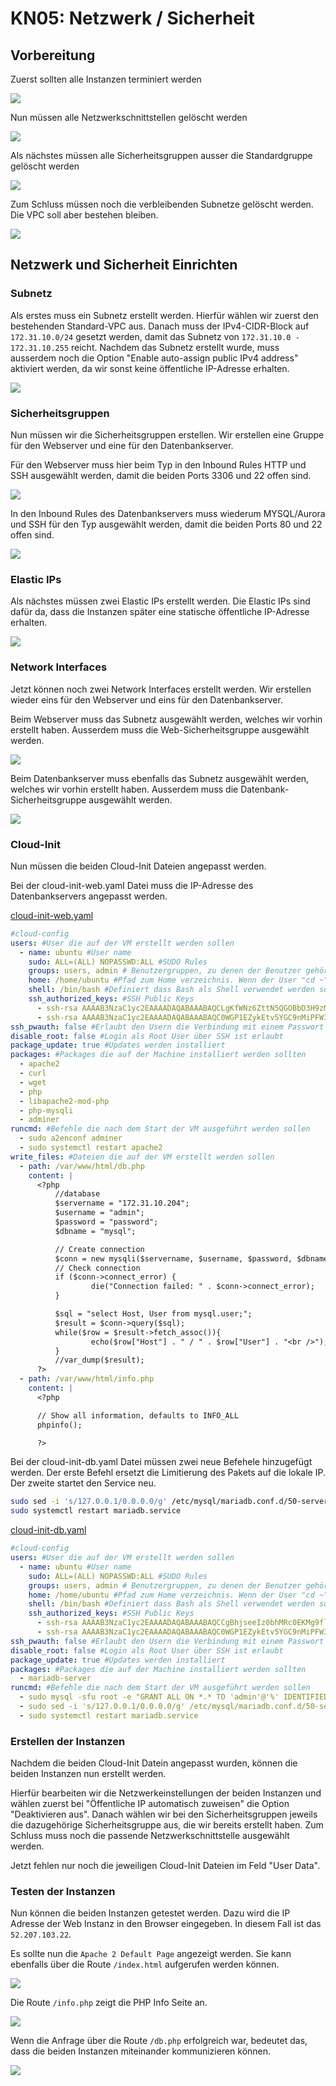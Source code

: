 # KN05: Netzwerk / Sicherheit

## Vorbereitung

Zuerst sollten alle Instanzen terminiert werden

![](img/screenshot_aws_ec2_instances.png)

Nun müssen alle Netzwerkschnittstellen gelöscht werden

![](img/screenshot_aws_ec2_network_interfaces.png)

Als nächstes müssen alle Sicherheitsgruppen ausser die Standardgruppe gelöscht werden

![](img/screenshot_aws_ec2_security_groups.png)

Zum Schluss müssen noch die verbleibenden Subnetze gelöscht werden. Die VPC soll aber bestehen bleiben.

![](img/screenshot_aws_vpc_subnets.png)

## Netzwerk und Sicherheit Einrichten

### Subnetz

Als erstes muss ein Subnetz erstellt werden. Hierfür wählen wir zuerst den bestehenden Standard-VPC aus. Danach muss der IPv4-CIDR-Block auf `172.31.10.0/24` gesetzt werden, damit das Subnetz von `172.31.10.0 - 172.31.10.255` reicht.
Nachdem das Subnetz erstellt wurde, muss ausserdem noch die Option "Enable auto-assign public IPv4 address" aktiviert werden, da wir sonst keine öffentliche IP-Adresse erhalten.

![](img/screenshot_aws_vpc_subnet_details.png)

### Sicherheitsgruppen

Nun müssen wir die Sicherheitsgruppen erstellen. Wir erstellen eine Gruppe für den Webserver und eine für den Datenbankserver.

Für den Webserver muss hier beim Typ in den Inbound Rules HTTP und SSH ausgewählt werden, damit die beiden Ports 3306 und 22 offen sind.

![](img/screenshot_aws_vpc_web_security_group_details.png)

In den Inbound Rules des Datenbankservers muss wiederum MYSQL/Aurora und SSH für den Typ ausgewählt werden, damit die beiden Ports 80 und 22 offen sind.

![](img/screenshot_aws_vpc_db_security_group_details.png)

### Elastic IPs

Als nächstes müssen zwei Elastic IPs erstellt werden. Die Elastic IPs sind dafür da, dass die Instanzen später eine statische öffentliche IP-Adresse erhalten.

![](img/screenshot_aws_vpc_elastic_ips.png)

### Network Interfaces

Jetzt können noch zwei Network Interfaces erstellt werden. Wir erstellen wieder eins für den Webserver und eins für den Datenbankserver.

Beim Webserver muss das Subnetz ausgewählt werden, welches wir vorhin erstellt haben. Ausserdem muss die Web-Sicherheitsgruppe ausgewählt werden.

![](img/screenshot_aws_ec2_web_network_interface_details.png)

Beim Datenbankserver muss ebenfalls das Subnetz ausgewählt werden, welches wir vorhin erstellt haben. Ausserdem muss die Datenbank-Sicherheitsgruppe ausgewählt werden.

![](img/screenshot_aws_ec2_db_network_interface_details.png)

### Cloud-Init

Nun müssen die beiden Cloud-Init Dateien angepasst werden.

Bei der cloud-init-web.yaml Datei muss die IP-Adresse des Datenbankservers angepasst werden.

[cloud-init-web.yaml](cloud-init/cloud-init-web.yaml)

```yaml
#cloud-config
users: #User die auf der VM erstellt werden sollen
  - name: ubuntu #User name
    sudo: ALL=(ALL) NOPASSWD:ALL #SUDO Rules
    groups: users, admin # Benutzergruppen, zu denen der Benutzer gehört
    home: /home/ubuntu #Pfad zum Home verzeichnis. Wenn der User "cd ~" ausführt geht er zu diesem Pfad
    shell: /bin/bash #Definiert dass Bash als Shell verwendet werden sollte.
    ssh_authorized_keys: #SSH Public Keys
      - ssh-rsa AAAAB3NzaC1yc2EAAAADAQABAAABAQCLgKfWNz6ZttN5QGOBbD3H9zMlLSE7aHZhjaKNTfz+H604Lv5l1De+3rDLXB9/JXm7xJt64FJNUEUhQwOES/7JkHz4gSZKuOsHAWBgzsUxGZHak5wrn7QK1Cq4xdvn0VCS1YtrA7ybyVr7tr0x7XTCi+0bP2Yj/kGQjioukhTAC54EcVVRxSdfTIDV+3T/SyD1G7Hyrstu8HzSokU9YQHzc7Y83w2oa9l+xsQZOAjSiXhYYRGk+uyDHarDE95jaq65hx+kHjTdE6bYQXRvSyoKGJF50ST9mWP26FxD1vCOp1oULU6tF4RFtUcBqETS/BX00uEIl17RxIgGdek0he7T aws-key
      - ssh-rsa AAAAB3NzaC1yc2EAAAADAQABAAABAQC0WGP1EZykEtv5YGC9nMiPFW3U3DmZNzKFO5nEu6uozEHh4jLZzPNHSrfFTuQ2GnRDSt+XbOtTLdcj26+iPNiFoFha42aCIzYjt6V8Z+SQ9pzF4jPPzxwXfDdkEWylgoNnZ+4MG1lNFqa8aO7F62tX0Yj5khjC0Bs7Mb2cHLx1XZaxJV6qSaulDuBbLYe8QUZXkMc7wmob3PM0kflfolR3LE7LResIHWa4j4FL6r5cQmFlDU2BDPpKMFMGUfRSFiUtaWBNXFOWHQBC2+uKmuMPYP4vJC9sBgqMvPN/X2KyemqdMvdKXnCfrzadHuSSJYEzD64Cve5Zl9yVvY4AqyBD aws-key
ssh_pwauth: false #Erlaubt den Usern die Verbindung mit einem Passwort über SSH zu machen. Falls false nur Public/Private Key Methode wäre erlaubt
disable_root: false #Login als Root User über SSH ist erlaubt
package_update: true #Updates werden installiert
packages: #Packages die auf der Machine installiert werden sollten
  - apache2
  - curl
  - wget
  - php
  - libapache2-mod-php
  - php-mysqli
  - adminer
runcmd: #Befehle die nach dem Start der VM ausgeführt werden sollen
  - sudo a2enconf adminer
  - sudo systemctl restart apache2
write_files: #Dateien die auf der VM erstellt werden sollen
  - path: /var/www/html/db.php
    content: |
      <?php
          //database
          $servername = "172.31.10.204";
          $username = "admin";
          $password = "password";
          $dbname = "mysql";

          // Create connection
          $conn = new mysqli($servername, $username, $password, $dbname);
          // Check connection
          if ($conn->connect_error) {
                  die("Connection failed: " . $conn->connect_error);
          }

          $sql = "select Host, User from mysql.user;";
          $result = $conn->query($sql);
          while($row = $result->fetch_assoc()){
                  echo($row["Host"] . " / " . $row["User"] . "<br />");
          }
          //var_dump($result);
      ?>
  - path: /var/www/html/info.php
    content: |
      <?php

      // Show all information, defaults to INFO_ALL
      phpinfo();

      ?>
```

Bei der cloud-init-db.yaml Datei müssen zwei neue Befehele hinzugefügt werden. Der erste Befehl ersetzt die Limitierung des Pakets auf die lokale IP. Der zweite startet den Service neu.

```bash
sudo sed -i 's/127.0.0.1/0.0.0.0/g' /etc/mysql/mariadb.conf.d/50-server.cnf
sudo systemctl restart mariadb.service
```

[cloud-init-db.yaml](cloud-init/cloud-init-db.yaml)

```yaml
#cloud-config
users: #User die auf der VM erstellt werden sollen
  - name: ubuntu #User name
    sudo: ALL=(ALL) NOPASSWD:ALL #SUDO Rules
    groups: users, admin # Benutzergruppen, zu denen der Benutzer gehört
    home: /home/ubuntu #Pfad zum Home verzeichnis. Wenn der User "cd ~" ausführt geht er zu diesem Pfad
    shell: /bin/bash #Definiert dass Bash als Shell verwendet werden sollte.
    ssh_authorized_keys: #SSH Public Keys
      - ssh-rsa AAAAB3NzaC1yc2EAAAADAQABAAABAQCCgBhjseeIz0bhMRc0EKMg9flJnsk1fKqZ7yK9Pq/T9zlN30JsjHYL9O8vvJBGlGR2Adw2X7w8MmIse6yB9uidP5RK3TJqUcf06gO4S9vUpdNMS1p9g4TIrirU/r317ziMkwICVp73IOoL/+hCfabFCUBR2KntQwgqVblJMtvv2XlrJOYtMuBdiej5SA8eIzTxxBp1Up3D0UX5hLw3qCh/FRwV7o2m/KM4xPmwWwiK1vMqPHSplJc8X2lzmp87GBEPbGHnFoiJahwfdGI54kiBrhgsDLBOFEoNEWPad/e/h/MwNlAoLImibz+KeRWkLtqW1qVJJBJyzapXgFxxIVUn aws-key
      - ssh-rsa AAAAB3NzaC1yc2EAAAADAQABAAABAQC0WGP1EZykEtv5YGC9nMiPFW3U3DmZNzKFO5nEu6uozEHh4jLZzPNHSrfFTuQ2GnRDSt+XbOtTLdcj26+iPNiFoFha42aCIzYjt6V8Z+SQ9pzF4jPPzxwXfDdkEWylgoNnZ+4MG1lNFqa8aO7F62tX0Yj5khjC0Bs7Mb2cHLx1XZaxJV6qSaulDuBbLYe8QUZXkMc7wmob3PM0kflfolR3LE7LResIHWa4j4FL6r5cQmFlDU2BDPpKMFMGUfRSFiUtaWBNXFOWHQBC2+uKmuMPYP4vJC9sBgqMvPN/X2KyemqdMvdKXnCfrzadHuSSJYEzD64Cve5Zl9yVvY4AqyBD aws-key
ssh_pwauth: false #Erlaubt den Usern die Verbindung mit einem Passwort über SSH zu machen. Falls false nur Public/Private Key Methode wäre erlaubt
disable_root: false #Login als Root User über SSH ist erlaubt
package_update: true #Updates werden installiert
packages: #Packages die auf der Machine installiert werden sollten
  - mariadb-server
runcmd: #Befehle die nach dem Start der VM ausgeführt werden sollen
  - sudo mysql -sfu root -e "GRANT ALL ON *.* TO 'admin'@'%' IDENTIFIED BY'password' WITH GRANT OPTION;"
  - sudo sed -i 's/127.0.0.1/0.0.0.0/g' /etc/mysql/mariadb.conf.d/50-server.cnf
  - sudo systemctl restart mariadb.service
```

### Erstellen der Instanzen

Nachdem die beiden Cloud-Init Datein angepasst wurden, können die beiden Instanzen nun erstellt werden.

Hierfür bearbeiten wir die Netzwerkeinstellungen der beiden Instanzen und wählen zuerst bei "Öffentliche IP automatisch zuweisen" die Option "Deaktivieren aus". Danach wählen wir bei den Sicherheitsgruppen jeweils die dazugehörige Sicherheitsgruppe aus, die wir bereits erstellt haben. Zum Schluss muss noch die passende Netzwerkschnittstelle ausgewählt werden.

Jetzt fehlen nur noch die jeweiligen Cloud-Init Dateien im Feld "User Data".

### Testen der Instanzen

Nun können die beiden Instanzen getestet werden. Dazu wird die IP Adresse der Web Instanz in den Browser eingegeben. In diesem Fall ist das `52.207.103.22`.

Es sollte nun die `Apache 2 Default Page` angezeigt werden. Sie kann ebenfalls über die Route `/index.html` aufgerufen werden können.

![](img/screenshot_browser_index_html.png)

Die Route `/info.php` zeigt die PHP Info Seite an.

![](img/screenshot_browser_info_php.png)

Wenn die Anfrage über die Route `/db.php` erfolgreich war, bedeutet das, dass die beiden Instanzen miteinander kommunizieren können.

![](img/screenshot_browser_db_php.png)
